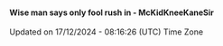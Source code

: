#### Wise man says only fool rush in - McKidKneeKaneSir
Updated on 17/12/2024 - 08:16:26 (UTC) Time Zone
